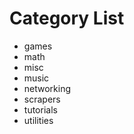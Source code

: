 Category List
=============

* games 
* math  
* misc 
* music 
* networking
* scrapers
* tutorials
* utilities
